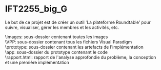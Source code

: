 # IFT2255_big_G
Le but de ce projet est  de créer un outil 'La plateforme Roundtable' pour suivre, visualiser, gérer les membres et les activités, etc.<br />

\images: sous-dossier contenant toutes les images<br />
\VPP: sous-dossier contenant tous les fichiers Visual Paradigm<br />
\prototype: sous-dossier contenant les artefacts de l'implémentation<br />
  \app: sous-dossier du prototype contenant le code<br />
\rapport.html: rapport de l'analyse approfondie du problème, la conception et une première implémentation
